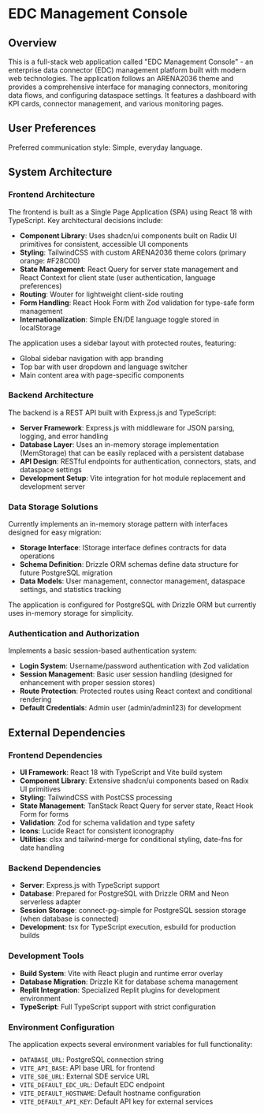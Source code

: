 # EDC Management Console

## Overview

This is a full-stack web application called "EDC Management Console" - an enterprise data connector (EDC) management platform built with modern web technologies. The application follows an ARENA2036 theme and provides a comprehensive interface for managing connectors, monitoring data flows, and configuring dataspace settings. It features a dashboard with KPI cards, connector management, and various monitoring pages.

## User Preferences

Preferred communication style: Simple, everyday language.

## System Architecture

### Frontend Architecture
The frontend is built as a Single Page Application (SPA) using React 18 with TypeScript. Key architectural decisions include:

- **Component Library**: Uses shadcn/ui components built on Radix UI primitives for consistent, accessible UI components
- **Styling**: TailwindCSS with custom ARENA2036 theme colors (primary orange: #F28C00)
- **State Management**: React Query for server state management and React Context for client state (user authentication, language preferences)
- **Routing**: Wouter for lightweight client-side routing
- **Form Handling**: React Hook Form with Zod validation for type-safe form management
- **Internationalization**: Simple EN/DE language toggle stored in localStorage

The application uses a sidebar layout with protected routes, featuring:
- Global sidebar navigation with app branding
- Top bar with user dropdown and language switcher
- Main content area with page-specific components

### Backend Architecture
The backend is a REST API built with Express.js and TypeScript:

- **Server Framework**: Express.js with middleware for JSON parsing, logging, and error handling
- **Database Layer**: Uses an in-memory storage implementation (MemStorage) that can be easily replaced with a persistent database
- **API Design**: RESTful endpoints for authentication, connectors, stats, and dataspace settings
- **Development Setup**: Vite integration for hot module replacement and development server

### Data Storage Solutions
Currently implements an in-memory storage pattern with interfaces designed for easy migration:

- **Storage Interface**: IStorage interface defines contracts for data operations
- **Schema Definition**: Drizzle ORM schemas define data structure for future PostgreSQL migration
- **Data Models**: User management, connector management, dataspace settings, and statistics tracking

The application is configured for PostgreSQL with Drizzle ORM but currently uses in-memory storage for simplicity.

### Authentication and Authorization
Implements a basic session-based authentication system:

- **Login System**: Username/password authentication with Zod validation
- **Session Management**: Basic user session handling (designed for enhancement with proper session stores)
- **Route Protection**: Protected routes using React context and conditional rendering
- **Default Credentials**: Admin user (admin/admin123) for development

## External Dependencies

### Frontend Dependencies
- **UI Framework**: React 18 with TypeScript and Vite build system
- **Component Library**: Extensive shadcn/ui components based on Radix UI primitives
- **Styling**: TailwindCSS with PostCSS processing
- **State Management**: TanStack React Query for server state, React Hook Form for forms
- **Validation**: Zod for schema validation and type safety
- **Icons**: Lucide React for consistent iconography
- **Utilities**: clsx and tailwind-merge for conditional styling, date-fns for date handling

### Backend Dependencies
- **Server**: Express.js with TypeScript support
- **Database**: Prepared for PostgreSQL with Drizzle ORM and Neon serverless adapter
- **Session Storage**: connect-pg-simple for PostgreSQL session storage (when database is connected)
- **Development**: tsx for TypeScript execution, esbuild for production builds

### Development Tools
- **Build System**: Vite with React plugin and runtime error overlay
- **Database Migration**: Drizzle Kit for database schema management
- **Replit Integration**: Specialized Replit plugins for development environment
- **TypeScript**: Full TypeScript support with strict configuration

### Environment Configuration
The application expects several environment variables for full functionality:
- `DATABASE_URL`: PostgreSQL connection string
- `VITE_API_BASE`: API base URL for frontend
- `VITE_SDE_URL`: External SDE service URL
- `VITE_DEFAULT_EDC_URL`: Default EDC endpoint
- `VITE_DEFAULT_HOSTNAME`: Default hostname configuration
- `VITE_DEFAULT_API_KEY`: Default API key for external services